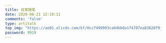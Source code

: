 ```yaml
---
title: 日常随笔
date: 2020-06-21 12:10:11
comments: 'false'
type: artitalk
top_img: "https://ae01.alicdn.com/kf/Hccf499903ca04bb0a1f4707ea83628f9j.jpg"
password: 9919
---
```

<head>
  <script src="https://libs.baidu.com/jquery/2.0.0/jquery.min.js"></script>
</head>
  <body>
      <script>
        var img = "https://www.buildworld.cn/img/header.PNG";
        var appID = "uP2eHTa46LgqECzDMDE6P7zl-MdYXbMMI";
        var appKEY = "GkCLsvUt4VnOXMJz69EeCqEY";
        var per = "10"; //每页显示说说的数量
        var username = "MiChong"; //Leancloud中设置的用户名
        var placeholder1="只有MiChong才能评论哦"; //在编辑说说的输入框中的占位符
        var placeholder2="没有密码，不能评论！";  //在编辑密码的输入框中的占位符
        var lazy = 1; //是否开启懒加载动画
        var bgimg="https://cdn.jsdelivr.net/gh/drew233/cdn/20200409110727.webp";
      </script>
      <div id="artitalk_main"></div>
      <script type="text/javascript" src="https://unpkg.com/artitalk@2.4.2/artitalk.js"></script>
  </body>
</html>
 